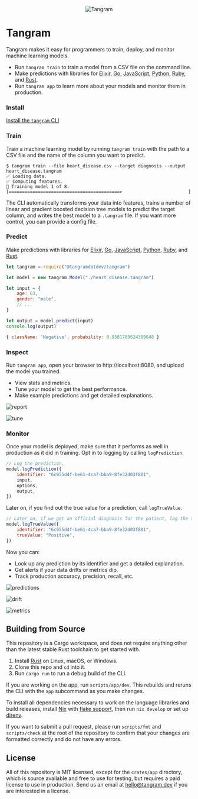 <p align="center">
	<img src="tangram.svg" title="Tangram">
</p>

# Tangram

Tangram makes it easy for programmers to train, deploy, and monitor machine learning models.

- Run `tangram train` to train a model from a CSV file on the command line.
- Make predictions with libraries for [Elixir](https://hex.pm/packages/tangram), [Go](https://pkg.go.dev/github.com/tangramdotdev/tangram-go), [JavaScript](https://www.npmjs.com/package/@tangramdotdev/tangram), [Python](https://pypi.org/project/tangram), [Ruby](https://rubygems.org/gems/tangram), and [Rust](lib.rs/tangram).
- Run `tangram app` to learn more about your models and monitor them in production.

### Install

[Install the `tangram` CLI](https://www.tangram.dev/docs/install)

### Train

Train a machine learning model by running `tangram train` with the path to a CSV file and the name of the column you want to predict.

```
$ tangram train --file heart_disease.csv --target diagnosis --output heart_disease.tangram
✅ Loading data.
✅ Computing features.
🚂 Training model 1 of 8.
[==========================================>                         ]
```

The CLI automatically transforms your data into features, trains a number of linear and gradient boosted decision tree models to predict the target column, and writes the best model to a `.tangram` file. If you want more control, you can provide a config file.

### Predict

Make predictions with libraries for [Elixir](https://hex.pm/packages/tangram), [Go](https://pkg.go.dev/github.com/tangramdotdev/tangram-go), [JavaScript](https://www.npmjs.com/package/@tangramdotdev/tangram), [Python](https://pypi.org/project/tangram), [Ruby](https://rubygems.org/gems/tangram), and [Rust](https://lib.rs/tangram).

```javascript
let tangram = require("@tangramdotdev/tangram")

let model = new tangram.Model("./heart_disease.tangram")

let input = {
	age: 63,
	gender: "male",
	// ...
}

let output = model.predict(input)
console.log(output)
```

```javascript
{ className: 'Negative', probability: 0.9381780624389648 }
```

### Inspect

Run `tangram app`, open your browser to http://localhost:8080, and upload the model you trained.

- View stats and metrics.
- Tune your model to get the best performance.
- Make example predictions and get detailed explanations.

![report](./readme/report.png)

![tune](./readme/tune.png)

### Monitor

Once your model is deployed, make sure that it performs as well in production as it did in training. Opt in to logging by calling `logPrediction`.

```javascript
// Log the prediction.
model.logPrediction({
	identifier: "6c955d4f-be61-4ca7-bba9-8fe32d03f801",
	input,
	options,
	output,
})
```

Later on, if you find out the true value for a prediction, call `logTrueValue`.

```javascript
// Later on, if we get an official diagnosis for the patient, log the true value.
model.logTrueValue({
	identifier: "6c955d4f-be61-4ca7-bba9-8fe32d03f801",
	trueValue: "Positive",
})
```

Now you can:

- Look up any prediction by its identifier and get a detailed explanation.
- Get alerts if your data drifts or metrics dip.
- Track production accuracy, precision, recall, etc.

![predictions](./readme/predictions.png)

![drift](./readme/drift.png)

![metrics](./readme/metrics.png)

## Building from Source

This repository is a Cargo workspace, and does not require anything other than the latest stable Rust toolchain to get started with.

1. Install [Rust](rust-lang.org) on Linux, macOS, or Windows.
2. Clone this repo and `cd` into it.
3. Run `cargo run` to run a debug build of the CLI.

If you are working on the app, run `scripts/app/dev`. This rebuilds and reruns the CLI with the `app` subcommand as you make changes.

To install all dependencies necessary to work on the language libraries and build releases, install [Nix](https://nixos.org) with [flake support](https://nixos.wiki/wiki/Flakes), then run `nix develop` or set up [direnv](https://github.com/direnv/direnv).

If you want to submit a pull request, please run `scripts/fmt` and `scripts/check` at the root of the repository to confirm that your changes are formatted correctly and do not have any errors.

## License

All of this repository is MIT licensed, except for the `crates/app` directory, which is source available and free to use for testing, but requires a paid license to use in production. Send us an email at hello@tangram.dev if you are interested in a license.
